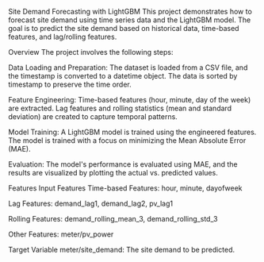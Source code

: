 Site Demand Forecasting with LightGBM
This project demonstrates how to forecast site demand using time series data and the LightGBM model. The goal is to predict the site demand based on historical data, time-based features, and lag/rolling features.

Overview
The project involves the following steps:

Data Loading and Preparation: The dataset is loaded from a CSV file, and the timestamp is converted to a datetime object. The data is sorted by timestamp to preserve the time order.

Feature Engineering: Time-based features (hour, minute, day of the week) are extracted. Lag features and rolling statistics (mean and standard deviation) are created to capture temporal patterns.

Model Training: A LightGBM model is trained using the engineered features. The model is trained with a focus on minimizing the Mean Absolute Error (MAE).

Evaluation: The model's performance is evaluated using MAE, and the results are visualized by plotting the actual vs. predicted values.

Features
Input Features
Time-based Features: hour, minute, dayofweek

Lag Features: demand_lag1, demand_lag2, pv_lag1

Rolling Features: demand_rolling_mean_3, demand_rolling_std_3

Other Features: meter/pv_power

Target Variable
meter/site_demand: The site demand to be predicted.
